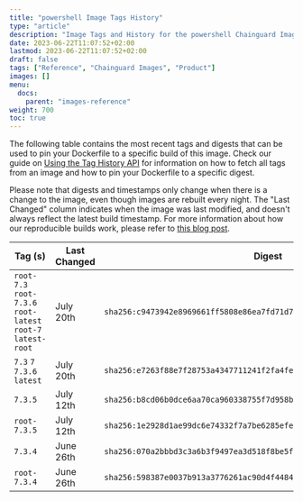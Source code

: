 ```yaml
---
title: "powershell Image Tags History"
type: "article"
description: "Image Tags and History for the powershell Chainguard Image"
date: 2023-06-22T11:07:52+02:00
lastmod: 2023-06-22T11:07:52+02:00
draft: false
tags: ["Reference", "Chainguard Images", "Product"]
images: []
menu:
  docs:
    parent: "images-reference"
weight: 700
toc: true
---
```


The following table contains the most recent tags and digests that can be used to pin your Dockerfile to a specific build of this image. Check our guide on [Using the Tag History API](/chainguard/chainguard-images/using-the-tag-history-api/) for information on how to fetch all tags from an image and how to pin your Dockerfile to a specific digest.

Please note that digests and timestamps only change when there is a change to the image, even though images are rebuilt every night. The "Last Changed" column indicates when the image was last modified, and doesn't always reflect the latest build timestamp. For more information about how our reproducible builds work, please refer to [this blog post](https://www.chainguard.dev/unchained/reproducing-chainguards-reproducible-image-builds).

| Tag (s)                                                       | Last Changed | Digest                                                                    |
|---------------------------------------------------------------|--------------|---------------------------------------------------------------------------|
|  `root-7.3` `root-7.3.6` `root-latest` `root-7` `latest-root` | July 20th    | `sha256:c9473942e8969661ff5808e86ea7fd71d7105b7070eef78529819ffe282933f2` |
|  `7.3` `7` `7.3.6` `latest`                                   | July 20th    | `sha256:e7263f88e7f28753a4347711241f2fa4fe94cbbfc162086d530a79ea1ac1079e` |
|  `7.3.5`                                                      | July 12th    | `sha256:b8cd06b0dce6aa70ca960338755f7d958bbb1e769af9ff7c6a7f81ff3ccec18c` |
|  `root-7.3.5`                                                 | July 12th    | `sha256:1e2928d1ae99dc6e74332f7a7be6285efe6fef1049c6c2d314272a971fd7bc9f` |
|  `7.3.4`                                                      | June 26th    | `sha256:070a2bbbd3c3a6b3f9497ea3d518f8be5fe72f577c3df7b11755e3e5a7b3ccc5` |
|  `root-7.3.4`                                                 | June 26th    | `sha256:598387e0037b913a3776261ac90d4f4484c03c696cccd16566dfebe9d8291fd1` |
